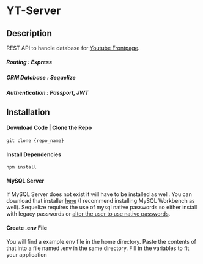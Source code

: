 # YT-Server

## Description
REST API to handle database for [Youtube Frontpage](https://github.com/devingprice/yt-frontpage).

##### Routing         : Express
##### ORM Database    : Sequelize
##### Authentication  : Passport, JWT

## Installation

#### Download Code | Clone the Repo

```
git clone {repo_name}
```

#### Install Dependencies
```
npm install
```

#### MySQL Server
If MySQL Server does not exist it will have to be installed as well. 
You can download that installer [here](https://dev.mysql.com/downloads/mysql/) (I recommend installing MySQL Workbench as well).
Sequelize requires the use of mysql native passwords so either install with legacy passwords or [alter the user to use native passwords](https://stackoverflow.com/a/50035703).

#### Create .env File
You will find a example.env file in the home directory. Paste the contents of that into a file named .env in the same directory. 
Fill in the variables to fit your application

